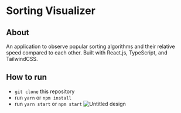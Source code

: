 # Sorting Visualizer

## About

An application to observe popular sorting algorithms and their relative speed compared to each other.
Built with React.js, TypeScript, and TailwindCSS.

## How to run

- `git clone` this repository
- run `yarn` or `npm install`
- run `yarn start` or `npm start`
![Untitled design](https://github.com/codrAlxx/sorting-visualizer/assets/56028723/aa923195-b16c-4023-9397-9838e89285ab)

